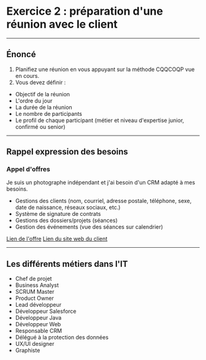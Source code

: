 # Exercice 2 : préparation d'une réunion avec le client

---

## Énoncé

1. Planifiez une réunion en vous appuyant sur la méthode CQQCOQP vue en cours.
2. Vous devez définir :
- Objectif de la réunion
- L'ordre du jour
- La durée de la réunion
- Le nombre de participants
- Le profil de chaque participant (métier et niveau d'expertise junior, confirmé ou senior)

---

## Rappel expression des besoins

### Appel d'offres

Je suis un photographe indépendant et j'ai besoin d'un CRM adapté à mes besoins.
- Gestions des clients (nom, courriel, adresse postale, téléphone, sexe, date de naissance, réseaux sociaux, etc.)
- Système de signature de contrats
- Gestions des dossiers/projets (séances)
- Gestion des événements (vue des séances sur calendrier)

[Lien de l'offre](https://www.codeur.com/projects/330179-creation-d-un-crm)
[Lien du site web du client](https://justinehphotography.com/)

---

## Les différents métiers dans l'IT

- Chef de projet
- Business Analyst
- SCRUM Master
- Product Owner
- Lead développeur
- Développeur Salesforce
- Développeur Java
- Développeur Web
- Responsable CRM
- Délégué à la protection des données
- UX/UI designer
- Graphiste